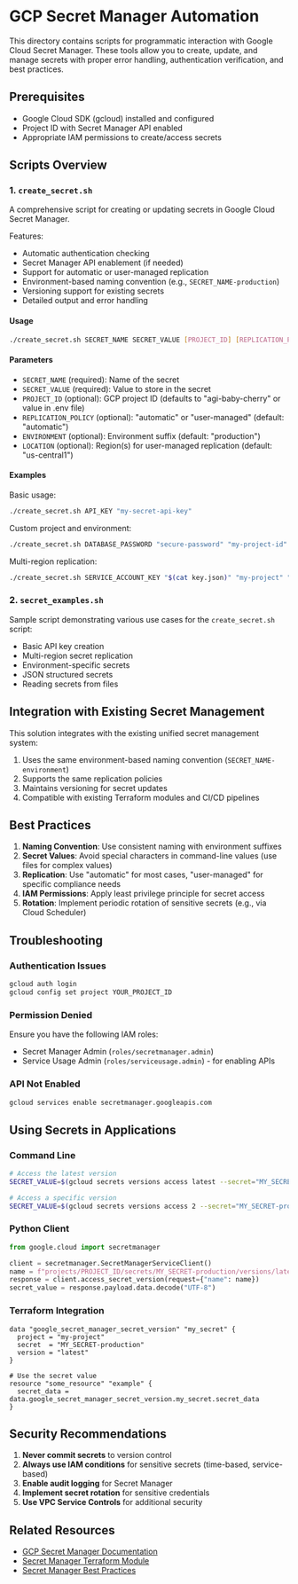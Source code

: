 # GCP Secret Manager Automation

This directory contains scripts for programmatic interaction with Google Cloud Secret Manager. These tools allow you to create, update, and manage secrets with proper error handling, authentication verification, and best practices.

## Prerequisites

- Google Cloud SDK (gcloud) installed and configured
- Project ID with Secret Manager API enabled
- Appropriate IAM permissions to create/access secrets

## Scripts Overview

### 1. `create_secret.sh`

A comprehensive script for creating or updating secrets in Google Cloud Secret Manager.

Features:
- Automatic authentication checking
- Secret Manager API enablement (if needed)
- Support for automatic or user-managed replication
- Environment-based naming convention (e.g., `SECRET_NAME-production`)
- Versioning support for existing secrets
- Detailed output and error handling

#### Usage

```bash
./create_secret.sh SECRET_NAME SECRET_VALUE [PROJECT_ID] [REPLICATION_POLICY] [ENVIRONMENT] [LOCATION]
```

#### Parameters

- `SECRET_NAME` (required): Name of the secret
- `SECRET_VALUE` (required): Value to store in the secret
- `PROJECT_ID` (optional): GCP project ID (defaults to "agi-baby-cherry" or value in .env file)
- `REPLICATION_POLICY` (optional): "automatic" or "user-managed" (default: "automatic")
- `ENVIRONMENT` (optional): Environment suffix (default: "production")
- `LOCATION` (optional): Region(s) for user-managed replication (default: "us-central1")

#### Examples

Basic usage:
```bash
./create_secret.sh API_KEY "my-secret-api-key"
```

Custom project and environment:
```bash
./create_secret.sh DATABASE_PASSWORD "secure-password" "my-project-id" "automatic" "staging"
```

Multi-region replication:
```bash
./create_secret.sh SERVICE_ACCOUNT_KEY "$(cat key.json)" "my-project" "user-managed" "prod" "us-central1,us-west1"
```

### 2. `secret_examples.sh`

Sample script demonstrating various use cases for the `create_secret.sh` script:
- Basic API key creation
- Multi-region secret replication
- Environment-specific secrets
- JSON structured secrets
- Reading secrets from files

## Integration with Existing Secret Management

This solution integrates with the existing unified secret management system:

1. Uses the same environment-based naming convention (`SECRET_NAME-environment`)
2. Supports the same replication policies
3. Maintains versioning for secret updates
4. Compatible with existing Terraform modules and CI/CD pipelines

## Best Practices

1. **Naming Convention**: Use consistent naming with environment suffixes
2. **Secret Values**: Avoid special characters in command-line values (use files for complex values)
3. **Replication**: Use "automatic" for most cases, "user-managed" for specific compliance needs
4. **IAM Permissions**: Apply least privilege principle for secret access
5. **Rotation**: Implement periodic rotation of sensitive secrets (e.g., via Cloud Scheduler)

## Troubleshooting

### Authentication Issues
```bash
gcloud auth login
gcloud config set project YOUR_PROJECT_ID
```

### Permission Denied
Ensure you have the following IAM roles:
- Secret Manager Admin (`roles/secretmanager.admin`)
- Service Usage Admin (`roles/serviceusage.admin`) - for enabling APIs

### API Not Enabled
```bash
gcloud services enable secretmanager.googleapis.com
```

## Using Secrets in Applications

### Command Line
```bash
# Access the latest version
SECRET_VALUE=$(gcloud secrets versions access latest --secret="MY_SECRET-production")

# Access a specific version
SECRET_VALUE=$(gcloud secrets versions access 2 --secret="MY_SECRET-production")
```

### Python Client
```python
from google.cloud import secretmanager

client = secretmanager.SecretManagerServiceClient()
name = f"projects/PROJECT_ID/secrets/MY_SECRET-production/versions/latest"
response = client.access_secret_version(request={"name": name})
secret_value = response.payload.data.decode("UTF-8")
```

### Terraform Integration
```hcl
data "google_secret_manager_secret_version" "my_secret" {
  project = "my-project"
  secret  = "MY_SECRET-production"
  version = "latest"
}

# Use the secret value
resource "some_resource" "example" {
  secret_data = data.google_secret_manager_secret_version.my_secret.secret_data
}
```

## Security Recommendations

1. **Never commit secrets** to version control
2. **Always use IAM conditions** for sensitive secrets (time-based, service-based)
3. **Enable audit logging** for Secret Manager
4. **Implement secret rotation** for sensitive credentials
5. **Use VPC Service Controls** for additional security

## Related Resources

- [GCP Secret Manager Documentation](https://cloud.google.com/secret-manager/docs)
- [Secret Manager Terraform Module](https://registry.terraform.io/modules/GoogleCloudPlatform/secret-manager/google/latest)
- [Secret Manager Best Practices](https://cloud.google.com/secret-manager/docs/best-practices)
